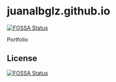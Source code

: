 # juanalbglz.github.io
[![FOSSA Status](https://app.fossa.com/api/projects/git%2Bgithub.com%2Fjuanalbglz%2Fjuanalbglz.github.io.svg?type=shield)](https://app.fossa.com/projects/git%2Bgithub.com%2Fjuanalbglz%2Fjuanalbglz.github.io?ref=badge_shield)

Portfolio


## License
[![FOSSA Status](https://app.fossa.com/api/projects/git%2Bgithub.com%2Fjuanalbglz%2Fjuanalbglz.github.io.svg?type=large)](https://app.fossa.com/projects/git%2Bgithub.com%2Fjuanalbglz%2Fjuanalbglz.github.io?ref=badge_large)